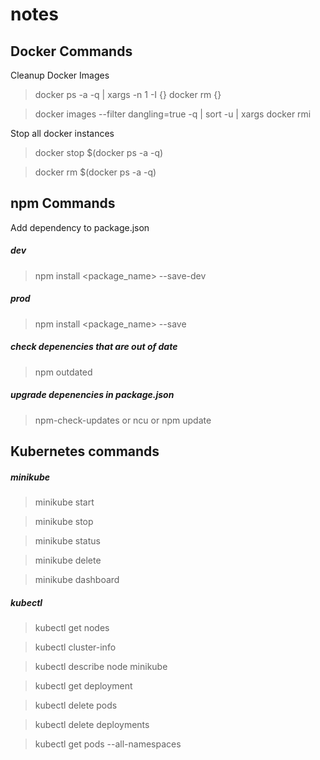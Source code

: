 # notes

## Docker Commands

Cleanup Docker Images 
> docker ps -a -q | xargs -n 1 -I {} docker rm {}

> docker images --filter dangling=true -q | sort -u | xargs docker rmi 

Stop all docker instances
> docker stop $(docker ps -a -q)

> docker rm $(docker ps -a -q)

## npm Commands
Add dependency to package.json
##### dev
> npm install <package_name> --save-dev

##### prod
> npm install <package_name> --save

##### check depenencies that are out of date
> npm outdated

##### upgrade depenencies in package.json
> npm-check-updates or ncu
or 
> npm update



## Kubernetes commands
##### minikube
> minikube start

> minikube stop

> minikube status

> minikube delete

> minikube dashboard


##### kubectl
> kubectl get nodes

> kubectl cluster-info

> kubectl describe node minikube

> kubectl get deployment

> kubectl delete pods <podname>

> kubectl delete deployments <deployment name>

> kubectl get pods --all-namespaces
